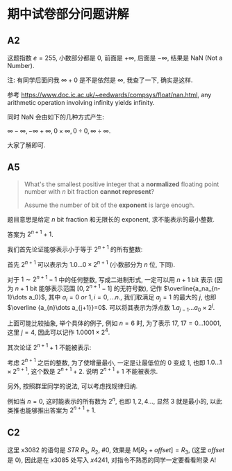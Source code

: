 # 期中试卷部分问题讲解

## A2

这题指数 $e=255$, 小数部分都是 $0$, 前面是 $+\infty$, 后面是 $-\infty$, 结果是 NaN (Not a Number).

注: 有同学后面问我 $\infty+0$ 是不是依然是 $\infty$, 我查了一下, 确实是这样.

参考 https://www.doc.ic.ac.uk/~eedwards/compsys/float/nan.html, any arithmetic operation involving infinity yields infinity.

同时 NaN 会由如下的几种方式产生:

$\infty -\infty,-\infty+\infty,0\times \infty,0\div 0,\infty\div \infty$.

大家了解即可.

## A5

> What's the smallest positive integer that a **normalized** floating point number with $n$ bit fraction **cannot represent**?
>
> Assume the number of bit of the **exponent** is large enough.

题目意思是给定 $n$ bit fraction 和无限长的 exponent, 求不能表示的最小整数.

答案为 $2^{n+1}+1$.

我们首先论证能够表示小于等于 $2^{n+1}$ 的所有整数:

首先 $2^{n+1}$ 可以表示为 $1.0\dots0\times 2^{n+1}$ (小数部分为 $n$ 位, 下同).

对于 $1\sim 2^{n+1}-1$ 中的任何整数, 写成二进制形式, 一定可以用 $n+1$ bit 表示 (因为 $n+1$ bit 能够表示范围 $[0,2^{n+1}-1]$ 的无符号数), 记作 $\overline{a_na_{n-1}\dots a_0}$, 其中 $a_{i}=0\ or\ 1,i=0,\dots n$., 我们取满足 $a_j=1$ 的最大的 $j$, 也即 $\overline {a_{n}\dots a_{j+1}}=0$. 可以将其表示为浮点数 $1.a_{j-1}\dots a_0\times 2^{j}$.

上面可能比较抽象, 举个具体的例子, 例如 $n=6$ 时, 为了表示 $17$, $17=0\dots10001$, 这里 $j=4$, 因此可以记作 $1.0001\times 2^{4}$.

其次论证 $2^{n+1}+1$ 不能被表示:

考虑 $2^{n+1}$ 之后的整数, 为了使增量最小, 一定是让最低位的 $0$ 变成 $1$, 也即  $1.0\dots1\times 2^{n+1}$, 这个数是 $2^{n+1}+2$. 说明 $2^{n+1}+1$ 不能被表示.

另外, 按照群里同学的说法, 可以考虑找规律归纳.

例如当 $n=0$, 这时能表示的所有数为 $2^{n}$, 也即 $1,2,4\dots$, 显然 $3$ 就是最小的, 以此类推也能够推出答案为 $2^{n+1}+1$.

## C2

这里 x3082 的语句是 $STR\ R_3,\ R_2,\ \#0$, 效果是 $M[R_2+offset]=R_3$, (这里 $offset$ 是 $0$), 因此是在 $x3085$ 处写入 $x4241$, 对指令不熟悉的同学一定要看看附录 A!